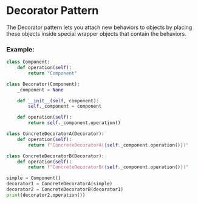 # Decorator Pattern

The Decorator pattern lets you attach new behaviors to objects by placing these objects inside special wrapper objects that contain the behaviors.

### Example:
```python
class Component:
    def operation(self):
        return "Component"

class Decorator(Component):
    _component = None

    def __init__(self, component):
        self._component = component

    def operation(self):
        return self._component.operation()

class ConcreteDecoratorA(Decorator):
    def operation(self):
        return f"ConcreteDecoratorA({self._component.operation()})"

class ConcreteDecoratorB(Decorator):
    def operation(self):
        return f"ConcreteDecoratorB({self._component.operation()})"

simple = Component()
decorator1 = ConcreteDecoratorA(simple)
decorator2 = ConcreteDecoratorB(decorator1)
print(decorator2.operation())
```
